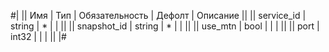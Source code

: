 
#|
|| Имя | Тип | Обязательность | Дефолт | Описание ||
|| service_id | string | * |  |  ||
|| snapshot_id | string | * |  |  ||
|| use_mtn | bool |  |  |  ||
|| port | int32 |  |  |  ||
|#